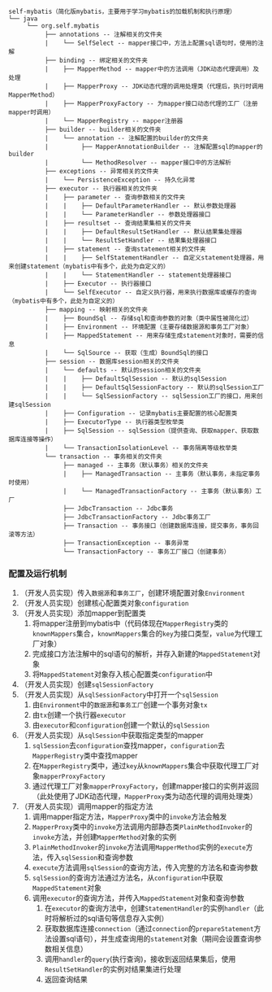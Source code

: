 ```
self-mybatis（简化版mybatis，主要用于学习mybatis的加载机制和执行原理）
└── java
     └── org.self.mybatis
          ├── annotations -- 注解相关的文件夹
          |    └── SelfSelect -- mapper接口中，方法上配置sql语句时，使用的注解
          ├── binding -- 绑定相关的文件夹
          |    ├── MapperMethod -- mapper中的方法调用（JDK动态代理调用）及处理
          |    ├── MapperProxy -- JDK动态代理的调用处理类（代理后，执行时调用MapperMethod）
          |    ├── MapperProxyFactory -- 为mapper接口动态代理的工厂（注册mapper时调用）
          |    └── MapperRegistry -- mapper注册器
          ├── builder -- builder相关的文件夹
          |    └── annotation -- 注解配置的builder的文件夹
          |         ├── MapperAnnotationBuilder -- 注解配置sql的mapper的builder
          |         └── MethodResolver -- mapper接口中的方法解析
          ├── exceptions -- 异常相关的文件夹
          |    └── PersistenceException -- 持久化异常
          ├── executor -- 执行器相关的文件夹
          |    ├── parameter -- 查询参数相关的文件夹
          |    |    ├── DefaultParameterHandler -- 默认参数处理器
          |    |    └── ParameterHandler -- 参数处理器接口
          |    ├── resultset -- 查询结果集相关的文件夹
          |    |    ├── DefaultResultSetHandler -- 默认结果集处理器
          |    |    └── ResultSetHandler -- 结果集处理器接口
          |    ├── statement -- 查询statement相关的文件夹
          |    |    ├── SelfStatementHandler -- 自定义statement处理器，用来创建statement（mybatis中有多个，此处为自定义的）
          |    |    └── StatementHandler -- statement处理器接口
          |    ├── Executor -- 执行器接口
          |    └── SelfExecutor -- 自定义执行器，用来执行数据库或缓存的查询（mybatis中有多个，此处为自定义的）
          ├── mapping -- 映射相关的文件夹
          |    ├── BoundSql -- 存储sql和查询参数的对象（类中属性被简化过）
          |    ├── Environment -- 环境配置（主要存储数据源和事务工厂对象）
          |    ├── MappedStatement -- 用来存储生成statement对象时，需要的信息
          |    └── SqlSource -- 获取（生成）BoundSql的接口
          ├── session -- 数据库session相关的文件夹
          |    └── defaults -- 默认的session相关的文件夹
          |    |    ├── DefaultSqlSession -- 默认的sqlSession
          |    |    ├── DefaultSqlSessionFactory -- 默认的sqlSession工厂
          |    |    └── SqlSessionFactory -- sqlSession工厂的接口，用来创建sqlSession
          |    ├── Configuration -- 记录mybatis主要配置的核心配置类
          |    ├── ExecutorType -- 执行器类型枚举类
          |    ├── SqlSession -- sqlSession（提供查询、获取mapper、获取数据库连接等操作）
          |    └── TransactionIsolationLevel -- 事务隔离等级枚举类
          └── transaction -- 事务相关的文件夹
               ├── managed -- 主事务（默认事务）相关的文件夹
               |    ├── ManagedTransaction -- 主事务（默认事务，未指定事务时使用）
               |    └── ManagedTransactionFactory -- 主事务（默认事务）工厂
               ├── JdbcTransaction -- Jdbc事务
               ├── JdbcTransactionFactory -- Jdbc事务工厂
               ├── Transaction -- 事务接口（创建数据库连接，提交事务，事务回滚等方法）
               ├── TransactionException -- 事务异常
               └── TransactionFactory -- 事务工厂接口（创建事务）
```
### 配置及运行机制
1. （开发人员实现）传入`数据源`和`事务工厂`，创建环境配置对象`Environment`
2. （开发人员实现）创建核心配置类对象`configuration`
3. （开发人员实现）添加mapper到配置类
    1. 将mapper注册到mybatis中（代码体现在`MapperRegistry`类的`knownMappers`集合，`knownMappers`集合的`key`为接口类型，`value`为代理工厂对象）
    2. 完成接口方法注解中的sql语句的解析，并存入新建的`MappedStatement`对象
    3. 将`MappedStatement`对象存入核心配置类`configuration`中
4. （开发人员实现）创建`sqlSessionFactory`
5. （开发人员实现）从`sqlSessionFactory`中打开一个`sqlSession`
    1. 由`Environment`中的`数据源`和`事务工厂`创建一个事务对象`tx`
    2. 由`tx`创建一个执行器`executor`
    3. 由`executor`和`configuration`创建一个默认的`sqlSession`
6. （开发人员实现）从`sqlSession`中获取指定类型的mapper
    1. `sqlSession`去`configuration`查找mapper，`configuration`去`MapperRegistry`类中查找mapper
    2. 在`MapperRegistry`类中，通过`key`从`knownMappers`集合中获取代理工厂对象`mapperProxyFactory`
    3. 通过代理工厂对象`mapperProxyFactory`，创建mapper接口的实例并返回（此处使用了JDK动态代理，`MapperProxy`类为动态代理的调用处理类）
7. （开发人员实现）调用mapper的指定方法
    1. 调用mapper指定方法，`MapperProxy`类中的`invoke`方法会触发
    2. `MapperProxy`类中的`invoke`方法调用内部静态类`PlainMethodInvoker`的`invoke`方法，并创建`MapperMethod`对象的实例
    3. `PlainMethodInvoker`的`invoke`方法调用`MapperMethod`实例的`execute`方法，传入`sqlSession`和查询参数
    4. `execute`方法调用`sqlSession`的查询方法，传入完整的方法名和查询参数
    5. `sqlSession`的查询方法通过方法名，从`configuration`中获取`MappedStatement`对象
    6. 调用`executor`的查询方法，并传入`MappedStatement`对象和查询参数
        1. 在`executor`的查询方法中，创建`StatementHandler`的实例`handler`（此时将解析过的sql语句等信息存入实例）
        2. 获取数据库连接`connection`（通过`connection`的`prepareStatement`方法设置sql语句），并生成查询用的`statement`对象（期间会设置查询参数相关信息）
        3. 调用`handler`的`query`(执行查询)，接收到返回结果集后，使用`ResultSetHandler`的实例对结果集进行处理
        4. 返回查询结果
